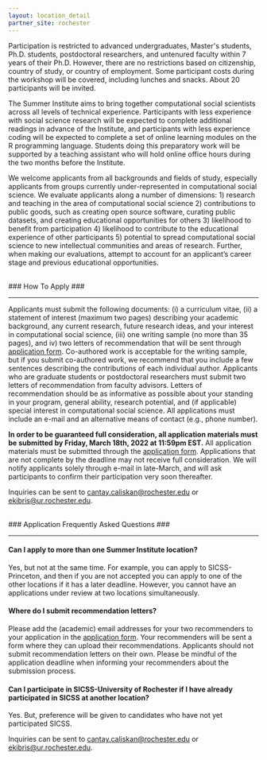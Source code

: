 ```yaml
---
layout: location_detail
partner_site: rochester
---
```


Participation is restricted to advanced undergraduates, Master's students, Ph.D. students, postdoctoral researchers, and untenured faculty within 7 years of their Ph.D. However, there are no restrictions based on citizenship, country of study, or country of employment. Some participant costs during the workshop will be covered, including lunches and snacks. About 20 participants will be invited.

The Summer Institute aims to bring together computational social scientists across all levels of technical experience. Participants with less experience with social science research will be expected to complete additional readings in advance of the Institute, and participants with less experience coding will be expected to complete a set of online learning modules on the R programming language. Students doing this preparatory work will be supported by a teaching assistant who will hold online office hours during the two months before the Institute.

We welcome applicants from all backgrounds and fields of study, especially applicants from groups currently under-represented in computational social science. We evaluate applicants along a number of dimensions: 1) research and teaching in the area of computational social science 2) contributions to public goods, such as creating open source software, curating public datasets, and creating educational opportunities for others 3) likelihood to benefit from participation 4) likelihood to contribute to the educational experience of other participants 5) potential to spread computational social science to new intellectual communities and areas of research. Further, when making our evaluations, attempt to account for an applicant’s career stage and previous educational opportunities.

<br />
### How To Apply
### <a name="how_to_apply"></a>

---

Applicants must submit the following documents: (i) a curriculum vitae, (ii) a statement of interest (maximum two pages) describing your academic background, any current research, future research ideas, and your interest in computational social science, (iii) one writing sample (no more than 35 pages), and iv) two letters of recommendation that will be sent through [application form](https://forms.gle/sGfHdEEvCstJKVWYA). Co-authored work is acceptable for the writing sample, but if you submit co-authored work, we recommend that you include a few sentences describing the contributions of each individual author. Applicants who are graduate students or postdoctoral researchers must submit two letters of recommendation from faculty advisors. Letters of recommendation should be as informative as possible about your standing in your program, general ability, research potential, and (if applicable) special interest in computational social science. All applications must include an e-mail and an alternative means of contact (e.g., phone number).

**In order to be guaranteed full consideration, all application materials must be submitted by Friday, March 18th, 2022 at 11:59pm EST.**  All application materials must be submitted through the [application form](https://forms.gle/sGfHdEEvCstJKVWYA). Applications that are not complete by the deadline may not receive full consideration. We will notify applicants solely through e-mail in late-March, and will ask participants to confirm their participation very soon thereafter.

Inquiries can be sent to cantay.caliskan@rochester.edu or ekibris@ur.rochester.edu.

<br />
### Application Frequently Asked Questions
### <a name="faq"></a>

---

#### Can I apply to more than one Summer Institute location?

Yes, but not at the same time.  For example, you can apply to SICSS-Princeton, and then if you are not accepted you can apply to one of the other locations if it has a later deadline.  However, you cannot have an applications under review at two locations simultaneously.

#### Where do I submit recommendation letters?

Please add the (academic) email addresses for your two recommenders to your application in the [application form](https://forms.gle/sGfHdEEvCstJKVWYA). Your recommenders will be sent a form where they can upload their recommendations. Applicants should not submit recommendation letters on their own. Please be mindful of the application deadline when informing your recommenders about the submission process.

#### Can I participate in SICSS-University of Rochester if I have already participated in SICSS at another location?

Yes. But, preference will be given to candidates who have not yet participated SICSS.

Inquiries can be sent to cantay.caliskan@rochester.edu or ekibris@ur.rochester.edu.


